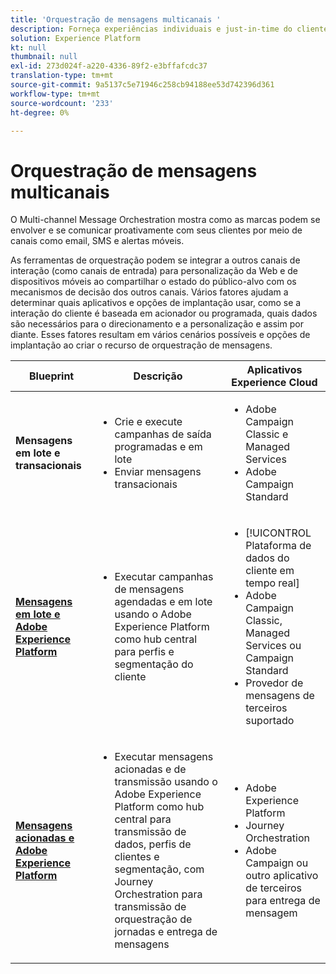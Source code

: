 ```yaml
---
title: 'Orquestração de mensagens multicanais '
description: Forneça experiências individuais e just-in-time do cliente em todas as telas.
solution: Experience Platform
kt: null
thumbnail: null
exl-id: 273d024f-a220-4336-89f2-e3bffafcdc37
translation-type: tm+mt
source-git-commit: 9a5137c5e71946c258cb94188ee53d742396d361
workflow-type: tm+mt
source-wordcount: '233'
ht-degree: 0%

---
```


# Orquestração de mensagens multicanais

O Multi-channel Message Orchestration mostra como as marcas podem se envolver e se comunicar proativamente com seus clientes por meio de canais como email, SMS e alertas móveis.

As ferramentas de orquestração podem se integrar a outros canais de interação (como canais de entrada) para personalização da Web e de dispositivos móveis ao compartilhar o estado do público-alvo com os mecanismos de decisão dos outros canais. Vários fatores ajudam a determinar quais aplicativos e opções de implantação usar, como se a interação do cliente é baseada em acionador ou programada, quais dados são necessários para o direcionamento e a personalização e assim por diante. Esses fatores resultam em vários cenários possíveis e opções de implantação ao criar o recurso de orquestração de mensagens.


| Blueprint | Descrição | Aplicativos Experience Cloud |
|---|---|---|
| **Mensagens em lote e transacionais** | <ul><li>Crie e execute campanhas de saída programadas e em lote</li><li>Enviar mensagens transacionais</li></ul> | <ul><li>Adobe Campaign Classic e Managed Services</li><li>Adobe Campaign Standard</li></ul> |
| **[Mensagens em lote e Adobe Experience Platform](batch-messaging.md)** | <ul><li>Executar campanhas de mensagens agendadas e em lote usando o Adobe Experience Platform como hub central para perfis e segmentação do cliente</li></ul> | <ul><li>[!UICONTROL Plataforma de dados do cliente em tempo real]</li><li>Adobe Campaign Classic, Managed Services ou Campaign Standard</li><li>Provedor de mensagens de terceiros suportado</li></ul> |
| **[Mensagens acionadas e Adobe Experience Platform](triggered-messaging.md)** | <ul><li>Executar mensagens acionadas e de transmissão usando o Adobe Experience Platform como hub central para transmissão de dados, perfis de clientes e segmentação, com Journey Orchestration para transmissão de orquestração de jornadas e entrega de mensagens</li></ul> | <ul><li>Adobe Experience Platform</li><li>Journey Orchestration</li><li>Adobe Campaign ou outro aplicativo de terceiros para entrega de mensagem</li></ul> |
